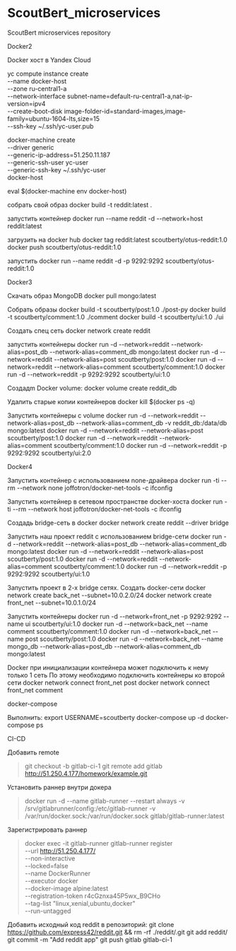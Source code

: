 # ScoutBert_microservices
ScoutBert microservices repository

Docker2

Docker хост в Yandex Cloud

yc compute instance create \
--name docker-host \
--zone ru-central1-a \
--network-interface subnet-name=default-ru-central1-a,nat-ip-version=ipv4 \
--create-boot-disk image-folder-id=standard-images,image-family=ubuntu-1604-lts,size=15 \
--ssh-key ~/.ssh/yc-user.pub

docker-machine create \
--driver generic \
--generic-ip-address=51.250.11.187 \
--generic-ssh-user yc-user \
--generic-ssh-key ~/.ssh/yc-user \
docker-host

eval $(docker-machine env docker-host)

собрать свой образ
docker build -t reddit:latest .

запустить контейнер
docker run --name reddit -d --network=host reddit:latest

загрузить на docker hub
docker tag reddit:latest scoutberty/otus-reddit:1.0
docker push scoutberty/otus-reddit:1.0

запустить
docker run --name reddit -d -p 9292:9292 scoutberty/otus-reddit:1.0


Docker3

Скачать образ MongoDB
docker pull mongo:latest

Собрать образы
docker build -t scoutberty/post:1.0 ./post-py
docker build -t scoutberty/comment:1.0 ./comment
docker build -t scoutberty/ui:1.0 ./ui

Создать спец сеть
docker network create reddit

запустить контейнеры
docker run -d --network=reddit --network-alias=post_db --network-alias=comment_db mongo:latest
docker run -d --network=reddit --network-alias=post scoutberty/post:1.0
docker run -d --network=reddit --network-alias=comment scoutberty/comment:1.0
docker run -d --network=reddit -p 9292:9292 scoutberty/ui:1.0

Создадm Docker volume:
docker volume create reddit_db

Удалить старые копии контейнеров
docker kill $(docker ps -q)

Запустить контейнеры с volume
docker run -d --network=reddit --network-alias=post_db --network-alias=comment_db -v reddit_db:/data/db mongo:latest
docker run -d --network=reddit --network-alias=post scoutberty/post:1.0
docker run -d --network=reddit --network-alias=comment scoutberty/comment:1.0
docker run -d --network=reddit -p 9292:9292 scoutberty/ui:2.0

Docker4

Запустить контейнер с использованием none-драйвера
docker run -ti --rm --network none joffotron/docker-net-tools -c ifconfig

Запустить контейнер в сетевом пространстве docker-хоста
docker run -ti --rm --network host joffotron/docker-net-tools -c ifconfig

Создадь bridge-сеть в docker
docker network create reddit --driver bridge

Запустить наш проект reddit с использованием bridge-сети
docker run -d --network=reddit --network-alias=post_db --network-alias=comment_db mongo:latest
docker run -d --network=reddit --network-alias=post scoutberty/post:1.0
docker run -d --network=reddit --network-alias=comment  scoutberty/comment:1.0
docker run -d --network=reddit -p 9292:9292 scoutberty/ui:1.0

Запустить  проект в 2-х bridge сетях.
Создать docker-сети
docker network create back_net --subnet=10.0.2.0/24
docker network create front_net --subnet=10.0.1.0/24

Запустить контейнеры
docker run -d --network=front_net -p 9292:9292 --name ui  scoutberty/ui:1.0
docker run -d --network=back_net --name comment  scoutberty/comment:1.0
docker run -d --network=back_net --name post  scoutberty/post:1.0
docker run -d --network=back_net --name mongo_db --network-alias=post_db --network-alias=comment_db mongo:latest

Docker при инициализации контейнера может подключить к нему только 1 сеть
По этому необходимо подключить контейнеры ко второй сети
docker network connect front_net post
docker network connect front_net comment

docker-compose

Выполнить:
export USERNAME=scoutberty
docker-compose up -d
docker-compose ps

CI-CD

Добавить remote
> git checkout -b gitlab-ci-1
> git remote add gitlab http://51.250.4.177/homework/example.git

Установить раннер внутри докера
> docker run -d --name gitlab-runner --restart always -v /srv/gitlabrunner/config:/etc/gitlab-runner -v /var/run/docker.sock:/var/run/docker.sock gitlab/gitlab-runner:latest

Зарегистрировать раннер
> docker exec -it gitlab-runner gitlab-runner register \
--url http://51.250.4.177/ \
--non-interactive \
--locked=false \
--name DockerRunner \
--executor docker \
--docker-image alpine:latest \
--registration-token r4cGznxa45P5wx_B9CHo \
--tag-list "linux,xenial,ubuntu,docker" \
--run-untagged

Добавить исходный код reddit в репозиторий:
git clone https://github.com/express42/reddit.git && rm -rf ./reddit/.git
git add reddit/
git commit -m "Add reddit app"
git push gitlab gitlab-ci-1
